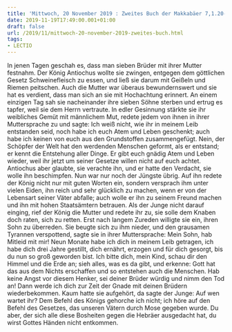 ```yaml
---
title: 'Mittwoch, 20 November 2019 : Zweites Buch der Makkabäer 7,1.20-31.'
date: 2019-11-19T17:49:00.001+01:00
draft: false
url: /2019/11/mittwoch-20-november-2019-zweites-buch.html
tags: 
- LECTIO
---
```


In jenen Tagen geschah es, dass man sieben Brüder mit ihrer Mutter festnahm. Der König Antiochus wollte sie zwingen, entgegen dem göttlichen Gesetz Schweinefleisch zu essen, und ließ sie darum mit Geißeln und Riemen peitschen. Auch die Mutter war überaus bewundernswert und sie hat es verdient, dass man sich an sie mit Hochachtung erinnert. An einem einzigen Tag sah sie nacheinander ihre sieben Söhne sterben und ertrug es tapfer, weil sie dem Herrn vertraute. In edler Gesinnung stärkte sie ihr weibliches Gemüt mit männlichem Mut, redete jedem von ihnen in ihrer Muttersprache zu und sagte: Ich weiß nicht, wie ihr in meinem Leib entstanden seid, noch habe ich euch Atem und Leben geschenkt; auch habe ich keinen von euch aus den Grundstoffen zusammengefügt. Nein, der Schöpfer der Welt hat den werdenden Menschen geformt, als er entstand; er kennt die Entstehung aller Dinge. Er gibt euch gnädig Atem und Leben wieder, weil ihr jetzt um seiner Gesetze willen nicht auf euch achtet. Antiochus aber glaubte, sie verachte ihn, und er hatte den Verdacht, sie wolle ihn beschimpfen. Nun war nur noch der Jüngste übrig. Auf ihn redete der König nicht nur mit guten Worten ein, sondern versprach ihm unter vielen Eiden, ihn reich und sehr glücklich zu machen, wenn er von der Lebensart seiner Väter abfalle; auch wolle er ihn zu seinem Freund machen und ihn mit hohen Staatsämtern betrauen. Als der Junge nicht darauf einging, rief der König die Mutter und redete ihr zu, sie solle dem Knaben doch raten, sich zu retten. Erst nach langem Zureden willigte sie ein, ihren Sohn zu überreden. Sie beugte sich zu ihm nieder, und den grausamen Tyrannen verspottend, sagte sie in ihrer Muttersprache: Mein Sohn, hab Mitleid mit mir! Neun Monate habe ich dich in meinem Leib getragen, ich habe dich drei Jahre gestillt, dich ernährt, erzogen und für dich gesorgt, bis du nun so groß geworden bist. Ich bitte dich, mein Kind, schau dir den Himmel und die Erde an; sieh alles, was es da gibt, und erkenne: Gott hat das aus dem Nichts erschaffen und so entstehen auch die Menschen. Hab keine Angst vor diesem Henker, sei deiner Brüder würdig und nimm den Tod an! Dann werde ich dich zur Zeit der Gnade mit deinen Brüdern wiederbekommen. Kaum hatte sie aufgehört, da sagte der Junge: Auf wen wartet ihr? Dem Befehl des Königs gehorche ich nicht; ich höre auf den Befehl des Gesetzes, das unseren Vätern durch Mose gegeben wurde. Du aber, der sich alle diese Bosheiten gegen die Hebräer ausgedacht hat, du wirst Gottes Händen nicht entkommen.